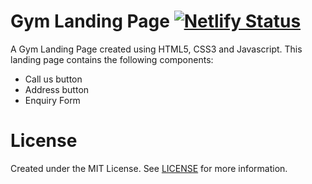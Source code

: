# Gym Landing Page  [![Netlify Status](https://api.netlify.com/api/v1/badges/be98edc0-0106-4f28-afa2-ca087a8a1801/deploy-status)](https://app.netlify.com/sites/gym-bdn/deploys)

A Gym Landing Page created using HTML5, CSS3 and Javascript. This landing page contains the following components:
- Call us button
- Address button
- Enquiry Form

# License
Created under the MIT License. See [LICENSE](https://github.com/sharmas1ddharth/gym-landing-page/blob/master/LICENSE) for more information.
